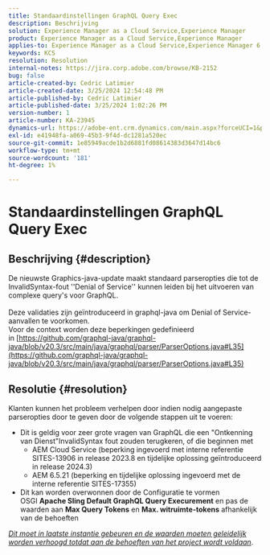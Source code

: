 ```yaml
---
title: Standaardinstellingen GraphQL Query Exec
description: Beschrijving
solution: Experience Manager as a Cloud Service,Experience Manager
product: Experience Manager as a Cloud Service,Experience Manager
applies-to: Experience Manager as a Cloud Service,Experience Manager 6.5
keywords: KCS
resolution: Resolution
internal-notes: https://jira.corp.adobe.com/browse/KB-2152
bug: false
article-created-by: Cedric Latimier
article-created-date: 3/25/2024 12:54:48 PM
article-published-by: Cedric Latimier
article-published-date: 3/25/2024 1:02:26 PM
version-number: 1
article-number: KA-23945
dynamics-url: https://adobe-ent.crm.dynamics.com/main.aspx?forceUCI=1&pagetype=entityrecord&etn=knowledgearticle&id=5b8772d6-a6ea-ee11-a204-6045bd0063aa
exl-id: e41948fa-a069-45b3-9f4d-dc1281a520ec
source-git-commit: 1e85949acde1b2d6881fd08614383d3647d14bc6
workflow-type: tm+mt
source-wordcount: '181'
ht-degree: 1%

---
```


# Standaardinstellingen GraphQL Query Exec

## Beschrijving {#description}

De nieuwste Graphics-java-update maakt standaard parseropties die tot de InvalidSyntax-fout &#39;&#39;Denial of Service&#39;&#39; kunnen leiden bij het uitvoeren van complexe query&#39;s voor GraphQL. <br><br>Deze validaties zijn geïntroduceerd in graphql-java om Denial of Service-aanvallen te voorkomen. 
<br>Voor de context worden deze beperkingen gedefinieerd in [https://github.com/graphql-java/graphql-java/blob/v20.3/src/main/java/graphql/parser/ParserOptions.java#L35](https://github.com/graphql-java/graphql-java/blob/v20.3/src/main/java/graphql/parser/ParserOptions.java#L35)

## Resolutie {#resolution}


Klanten kunnen het probleem verhelpen door indien nodig aangepaste parseropties door te geven door de volgende stappen uit te voeren:

- Dit is geldig voor zeer grote vragen van GraphQL die een &quot;Ontkenning van Dienst&quot;InvalidSyntax fout zouden terugkeren, of die beginnen met
   - AEM Cloud Service (beperking ingevoerd met interne referentie SITES-13906 in release 2023.8 en tijdelijke oplossing geïntroduceerd in release 2024.3)
   - AEM 6.5.21 (beperking en tijdelijke oplossing ingevoerd met de interne referentie SITES-17355)
- Dit kan worden overwonnen door de Configuratie te vormen OSGI <b>Apache Sling Default GraphQL Query Execurement</b> en pas de waarden aan <b>Max Query Tokens</b> en <b>Max. witruimte-tokens</b> afhankelijk van de behoeften


*<u>Dit moet in laatste instantie gebeuren en de waarden moeten geleidelijk worden verhoogd totdat aan de behoeften van het project wordt voldaan</u>*.
